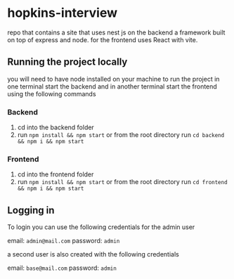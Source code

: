 # hopkins-interview
repo that contains a site that uses nest js on the backend a framework built on top of express and node. for the frontend uses React with vite.


## Running the project locally
you will need to have node installed on your machine to run the project
in one terminal start the backend and in another terminal start the frontend using the following commands

### Backend
1. cd into the backend folder
2. run `npm install && npm start`
or 
from the root directory run `cd backend && npm i && npm start`

### Frontend
1. cd into the frontend folder
2. run `npm install && npm start`
or
from the root directory run `cd frontend && npm i && npm start`

## Logging in
To login you can use the following credentials for the admin user

email: `admin@mail.com`
password: `admin`

a second user is also created with the following credentials

email: `base@mail.com`
password: `admin`
